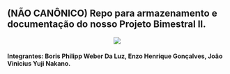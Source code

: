 

## (NÃO CANÔNICO) Repo para armazenamento e documentação do nosso Projeto Bimestral II.

<p align="center">
  <img src="https://github.com/BorisPhilipp/Splotify-3.0/assets/129879125/5ae36422-2b5b-4dca-8757-4147c4b8fc5b">
</p>

#### Integrantes: Boris Philipp Weber Da Luz, Enzo Henrique Gonçalves, João Vinicius Yuji Nakano.
